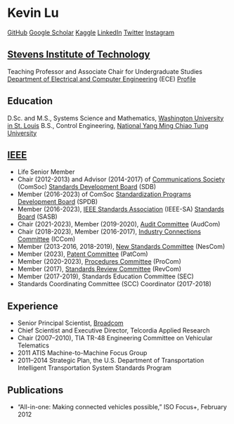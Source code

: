 # Kevin Lu
[GitHub](https://github.com/kevinwlu)
[Google Scholar](https://scholar.google.com/citations?user=r3ktnhEAAAAJ)
[Kaggle](https://www.kaggle.com/kevinwlu)
[LinkedIn](https://www.linkedin.com/in/kevinwlu)
[Twitter](https://twitter.com/kevinwlu)
[Instagram](https://www.instagram.com/kevinwenlu/)

## [Stevens Institute of Technology](https://www.stevens.edu/)
Teaching Professor and Associate Chair for Undergraduate Studies
[Department of Electrical and Computer Engineering](https://www.stevens.edu/school-engineering-science/departments/electrical-computer-engineering) (ECE)
[Profile](https://www.stevens.edu/profile/klu2)

## Education
D.Sc. and M.S., Systems Science and Mathematics, [Washington University in St. Louis](https://wustl.edu/)
B.S., Control Engineering, [National Yang Ming Chiao Tung University](https://en.nycu.edu.tw/)

## [IEEE](https://www.ieee.org/)
* Life Senior Member
* Chair (2012-2013) and Advisor (2014-2017) of [Communications Society](https://www.comsoc.org/) (ComSoc) [Standards Development Board](https://www.comsoc.org/about/boards/standards-development-board) (SDB)
* Member (2016-2023) of ComSoc [Standardization Programs Development Board](https://www.comsoc.org/about/boards/standardization-programs-development-board) (SPDB)
* Member (2016-2023), [IEEE Standards Association](https://standards.ieee.org/) (IEEE-SA) [Standards Board](https://standards.ieee.org/about/sasb/) (SASB)
* Chair (2021-2023), Member (2019-2020), [Audit Committee](https://standards.ieee.org/about/sasb/audcom/) (AudCom)
* Chair (2018-2023), Member (2016-2017), [Industry Connections Committee](https://standards.ieee.org/about/bog/iccom/) (ICCom)
* Member (2013-2016, 2018-2019), [New Standards Committee](https://standards.ieee.org/about/sasb/nescom/) (NesCom)
* Member (2023), [Patent Committee](https://standards.ieee.org/about/sasb/patcom/) (PatCom)
* Member (2020-2023), [Procedures Committee](https://standards.ieee.org/about/sasb/procom/) (ProCom)
* Member (2017), [Standards Review Committee](https://standards.ieee.org/about/sasb/revcom/) (RevCom)
* Member (2017-2019), Standards Education Committee (SEC)
* Standards Coordinating Committee (SCC) Coordinator (2017-2018)

## Experience
* Senior Principal Scientist, [Broadcom](https://www.broadcom.com/)
* Chief Scientist and Executive Director, Telcordia Applied Research
* Chair (2007–2010), TIA TR-48 Engineering Committee on Vehicular Telematics
* 2011 ATIS Machine-to-Machine Focus Group
* 2011–2014 Strategic Plan, the U.S. Department of Transportation Intelligent Transportation System Standards Program

## Publications
* “All-in-one: Making connected vehicles possible,” ISO Focus+, February 2012
